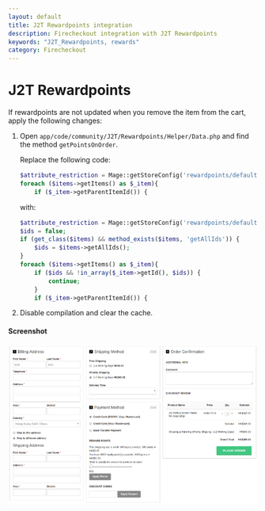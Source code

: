 ```yaml
---
layout: default
title: J2T Rewardpoints integration
description: Firecheckout integration with J2T Rewardpoints
keywords: "J2T_Rewardpoints, rewards"
category: Firecheckout
---
```


# J2T Rewardpoints

If rewardpoints are not updated when you remove the item from the cart, apply
the following changes:

 1. Open `app/code/community/J2T/Rewardpoints/Helper/Data.php` and find the
 method `getPointsOnOrder`.

    Replace the following code:

    ```php
    $attribute_restriction = Mage::getStoreConfig('rewardpoints/default/process_restriction', $storeId);
    foreach ($items->getItems() as $_item){
        if ($_item->getParentItemId()) {
    ```

    with:

    ```php
    $attribute_restriction = Mage::getStoreConfig('rewardpoints/default/process_restriction', $storeId);
    $ids = false;
    if (get_class($items) && method_exists($items, 'getAllIds')) {
        $ids = $items->getAllIds();
    }
    foreach ($items->getItems() as $_item){
        if ($ids && !in_array($_item->getId(), $ids)) {
            continue;
        }
        if ($_item->getParentItemId()) {
    ```

 2. Disable compilation and clear the cache.

#### Screenshot

![Screenshot](/images/m1/firecheckout/integration/j2t-rewardpoints/result.png)
